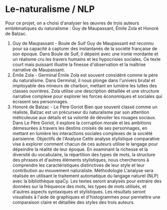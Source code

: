 # Le-naturalisme / NLP
Pour ce projet, on a choisi d'analyser les œuvres de trois auteurs emblématiques du naturalisme : 
Guy de Maupassant, Émile Zola et Honoré de Balzac. 
1. Guy de Maupassant - Boule de Suif
Guy de Maupassant est reconnu pour sa capacité à capturer des instantanés de la société française 
de son époque. Dans Boule de Suif, il dépeint avec une ironie mordante et un réalisme cru les 
travers humains et les hypocrisies sociales. Ce texte court mais puissant illustre la finesse 
d'observation et la maîtrise narrative de Maupassant.
2. Émile Zola - Germinal
Émile Zola est souvent considéré comme le père du naturalisme. Dans Germinal, il nous plonge 
dans l'univers brutal et impitoyable des mineurs de charbon, mettant en lumière les luttes des 
classes ouvrières. Zola utilise une description détaillée et une structure narrative complexe pour 
explorer les forces économiques et sociales qui écrasent ses personnages.
3. Honoré de Balzac - Le Père Goriot
Bien que souvent classé comme un réaliste, Balzac est un précurseur du naturalisme par son 
attention méticuleuse aux détails et sa volonté de dévoiler les rouages sociaux. Dans Le Père 
Goriot, il explore la corruption morale et les ambitions démesurées à travers les destins croisés de 
ses personnages, en mettant en lumière les interactions sociales complexes de la société 
parisienne.
Objectifs de l'Analyse
Cette analyse stylistique comparative vise à explorer comment chacun de ces auteurs utilise le 
langage pour dépeindre la réalité de leur époque. En examinant la richesse et la diversité du 
vocabulaire, la répartition des types de mots, la structure des phrases et d'autres éléments 
stylistiques, nous chercherons à comprendre les caractéristiques distinctives de leur style et leur 
contribution au mouvement naturaliste.
Méthodologie
L'analyse sera réalisée en utilisant le traitement automatique du langage naturel (NLP) avec la 
bibliothèque spaCy. Les textes seront analysés pour extraire des données sur la fréquence des 
mots, les types de mots utilisés, et d'autres aspects syntaxiques et stylistiques. Les résultats seront 
visualisés à l'aide de graphiques et d'histogrammes pour permettre une comparaison claire et 
détaillée des styles des trois auteurs.
